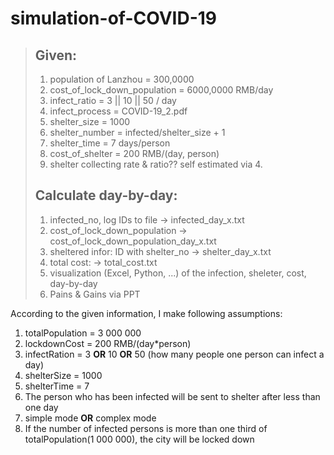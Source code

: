# simulation-of-COVID-19

>## Given:
>1. population of Lanzhou = 300,0000
>2. cost_of_lock_down_population = 6000,0000 RMB/day
>3. infect_ratio = 3 || 10 || 50 / day
>4. infect_process = COVID-19_2.pdf
>5. shelter_size = 1000
>6. shelter_number = infected/shelter_size + 1
>7. shelter_time = 7 days/person
>8. cost_of_shelter = 200 RMB/(day, person)
>9. shelter collecting rate & ratio?? self estimated via 4.
>
>## Calculate day-by-day:
>1. infected_no, log IDs to file -> infected_day_x.txt
>2. cost_of_lock_down_population -> cost_of_lock_down_population_day_x.txt
>3. sheltered infor: ID with shelter_no -> shelter_day_x.txt
>4. total cost: -> total_cost.txt
>5. visualization (Excel, Python, ...) of the infection, sheleter, cost, day-by-day
>6. Pains & Gains via PPT

According to the given information, I make following assumptions:
1. totalPopulation = 3 000 000
2. lockdownCost = 200 RMB/(day*person)
3. infectRation = 3 **OR** 10 **OR** 50 (how many people one person can infect a day)
4. shelterSize = 1000
5. shelterTime = 7 
6. The person who has been infected will be sent to shelter after less than one day
7. simple mode **OR** complex mode
8. If the number of infected persons is more than one third of totalPopulation(1 000 000), the city will be locked down


